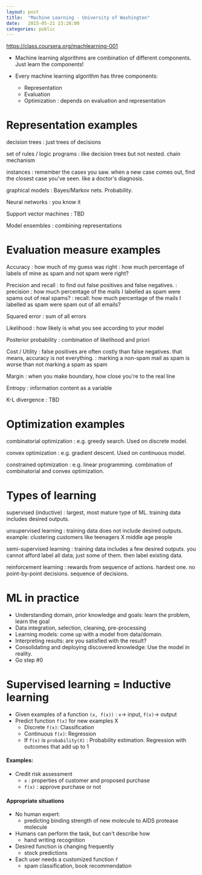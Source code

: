 ```yaml
---
layout: post
title:  "Machine Learning - University of Washington"
date:   2015-05-21 23:28:00
categories: public
---
```


<https://class.coursera.org/machlearning-001>

* Machine learning algorithms are combination of different components. Just learn the components!

* Every machine learning algorithm has three components:
  * Representation
  * Evaluation
  * Optimization : depends on evaluation and representation

# Representation examples

decision trees
: just trees of decisions

set of rules / logic programs
: like decision trees but not nested. chain mechanism
 
instances
: remember the cases you saw. when a new case comes out, find the closest case you've seen. like a doctor's diagnosis.

graphical models
: Bayes/Markov nets. Probability. 

Neural networks
: you know it

Support vector machines
: TBD 

Model ensembles
: combining representations

# Evaluation measure examples

Accuracy
: how much of my guess was right
: how much percentage of labels of mine as spam and not spam were right?
 
Precision and recall
: to find out false positives and false negatives.
: precision : how much percentage of the mails I labelled as spam were spams out of real spams?
: recall: how much percentage of the mails I labelled as spam were spam out of all emails? 

Squared error
: sum of all errors

Likelihood
: how likely is what you see according to your model

Posterior probability
: combination of likelihood and priori 

Cost / Utility
: false positives are often costly than false negatives. that means, accuracy is not everything.
: marking a non-spam mail as spam is worse than not marking a spam as spam 

Margin
: when you make boundary, how close you're to the real line

Entropy
: information content as a variable

K-L divergence
: TBD


# Optimization examples

combinatorial optimization
: e.g. greedy search. Used on discrete model.

convex optimization
: e.g. gradient descent. Used on continuous model.

constrained optimization
: e.g. linear programming. combination of combinatorial and convex optimization.


# Types of learning

supervised (inductive)
: largest, most mature type of ML. training data includes desired outputs.

unsupervised learning
: training data does not include desired outputs. example: clustering customers like teenagers X middle age people

semi-supervised learning
: training data includes a few desired outputs. you cannot afford label all data; just some of them. then label existing data.

reinforcement learning
: rewards from sequence of actions. hardest one. no point-by-point decisions. sequence of decisions.
 

# ML in practice

* Understanding domain, prior knowledge and goals: learn the problem, learn the goal
* Data integration, selection, cleaning, pre-processing 
* Learning models: come up with a model from data/domain.
* Interpreting results: are you satisfied with the result?                              
* Consolidating and deploying discovered knowledge: Use the model in reality.  
* Go step #0


# Supervised learning = Inductive learning
 
* Given examples of a function `(x, f(x))` : `x`-> input, `f(x)`-> output
* Predict function `f(x)` for new examples X
  * Discrete `f(x)`: Classification
  * Continuous `f(x)`: Regression
  * If `f(x)` is `probability(X)` : Probability estimation. Regression with outcomes that add up to 1

#### Examples:
* Credit risk assessment
  * `x`    : properties of customer and proposed purchase
  * `f(x)` : approve purchase or not

#### Appropriate situations
* No human expert: 
  * predicting binding strength of new molecule to AIDS protease molecule
* Humans can perform the task, but can't describe how
  * hand writing recognition
* Desired function is changing frequently
  * stock predictions
* Each user needs a customized function `f`
  * spam classification, book recommendation
 


















